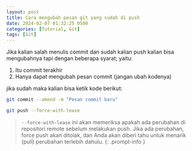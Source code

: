 ```yaml
---
layout: post
title: Cara mengubah pesan git yang sudah di push
date: 2024-02-07 01:32:25 0500
categories: [Tutorial, Git]
tags: [Git]
---
```


Jika kalian salah menulis commit dan sudah kalian push kalian bisa mengubahnya tapi dengan beberapa syarat; yaitu:

1. Itu commit terakhir
2. Hanya dapat mengubah pesan commit (jangan ubah kodenya)

jika sudah maka kalian bisa ketik kode berikut:
```sh
git commit --amend -m "Pesan commit baru"
```
```sh
git push --force-with-lease
```
> `--force-with-lease` ini akan memeriksa apakah ada perubahan di repositori remote sebelum melakukan push. Jika ada perubahan, force push akan ditolak, dan Anda akan diberi tahu untuk menarik (pull) perubahan terlebih dahulu.
{: .prompt-info }
